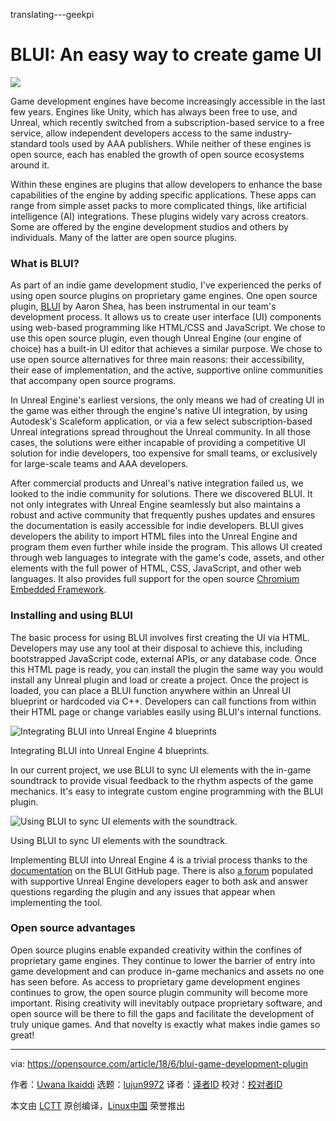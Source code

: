 translating---geekpi

BLUI: An easy way to create game UI
======

![](https://opensource.com/sites/default/files/styles/image-full-size/public/lead-images/gaming_plugin_blui_screenshot.jpg?itok=91nnYCt_)

Game development engines have become increasingly accessible in the last few years. Engines like Unity, which has always been free to use, and Unreal, which recently switched from a subscription-based service to a free service, allow independent developers access to the same industry-standard tools used by AAA publishers. While neither of these engines is open source, each has enabled the growth of open source ecosystems around it.

Within these engines are plugins that allow developers to enhance the base capabilities of the engine by adding specific applications. These apps can range from simple asset packs to more complicated things, like artificial intelligence (AI) integrations. These plugins widely vary across creators. Some are offered by the engine development studios and others by individuals. Many of the latter are open source plugins.

### What is BLUI?

As part of an indie game development studio, I've experienced the perks of using open source plugins on proprietary game engines. One open source plugin, [BLUI][1] by Aaron Shea, has been instrumental in our team's development process. It allows us to create user interface (UI) components using web-based programming like HTML/CSS and JavaScript. We chose to use this open source plugin, even though Unreal Engine (our engine of choice) has a built-in UI editor that achieves a similar purpose. We chose to use open source alternatives for three main reasons: their accessibility, their ease of implementation, and the active, supportive online communities that accompany open source programs.

In Unreal Engine's earliest versions, the only means we had of creating UI in the game was either through the engine's native UI integration, by using Autodesk's Scaleform application, or via a few select subscription-based Unreal integrations spread throughout the Unreal community. In all those cases, the solutions were either incapable of providing a competitive UI solution for indie developers, too expensive for small teams, or exclusively for large-scale teams and AAA developers.

After commercial products and Unreal's native integration failed us, we looked to the indie community for solutions. There we discovered BLUI. It not only integrates with Unreal Engine seamlessly but also maintains a robust and active community that frequently pushes updates and ensures the documentation is easily accessible for indie developers. BLUI gives developers the ability to import HTML files into the Unreal Engine and program them even further while inside the program. This allows UI created through web languages to integrate with the game's code, assets, and other elements with the full power of HTML, CSS, JavaScript, and other web languages. It also provides full support for the open source [Chromium Embedded Framework][2].

### Installing and using BLUI

The basic process for using BLUI involves first creating the UI via HTML. Developers may use any tool at their disposal to achieve this, including bootstrapped JavaScript code, external APIs, or any database code. Once this HTML page is ready, you can install the plugin the same way you would install any Unreal plugin and load or create a project. Once the project is loaded, you can place a BLUI function anywhere within an Unreal UI blueprint or hardcoded via C++. Developers can call functions from within their HTML page or change variables easily using BLUI's internal functions.

![Integrating BLUI into Unreal Engine 4 blueprints][4]

Integrating BLUI into Unreal Engine 4 blueprints.

In our current project, we use BLUI to sync UI elements with the in-game soundtrack to provide visual feedback to the rhythm aspects of the game mechanics. It's easy to integrate custom engine programming with the BLUI plugin.

![Using BLUI to sync UI elements with the soundtrack.][6]

Using BLUI to sync UI elements with the soundtrack.

Implementing BLUI into Unreal Engine 4 is a trivial process thanks to the [documentation][7] on the BLUI GitHub page. There is also [a forum][8] populated with supportive Unreal Engine developers eager to both ask and answer questions regarding the plugin and any issues that appear when implementing the tool.

### Open source advantages

Open source plugins enable expanded creativity within the confines of proprietary game engines. They continue to lower the barrier of entry into game development and can produce in-game mechanics and assets no one has seen before. As access to proprietary game development engines continues to grow, the open source plugin community will become more important. Rising creativity will inevitably outpace proprietary software, and open source will be there to fill the gaps and facilitate the development of truly unique games. And that novelty is exactly what makes indie games so great!

--------------------------------------------------------------------------------

via: https://opensource.com/article/18/6/blui-game-development-plugin

作者：[Uwana lkaiddi][a]
选题：[lujun9972](https://github.com/lujun9972)
译者：[译者ID](https://github.com/译者ID)
校对：[校对者ID](https://github.com/校对者ID)

本文由 [LCTT](https://github.com/LCTT/TranslateProject) 原创编译，[Linux中国](https://linux.cn/) 荣誉推出

[a]:https://opensource.com/users/uwikaiddi
[1]:https://github.com/AaronShea/BLUI
[2]:https://bitbucket.org/chromiumembedded/cef
[3]:/file/400616
[4]:https://opensource.com/sites/default/files/uploads/blui_gaming_plugin-integratingblui.png (Integrating BLUI into Unreal Engine 4 blueprints)
[5]:/file/400621
[6]:https://opensource.com/sites/default/files/uploads/blui_gaming_plugin-syncui.png (Using BLUI to sync UI elements with the soundtrack.)
[7]:https://github.com/AaronShea/BLUI/wiki
[8]:https://forums.unrealengine.com/community/released-projects/29036-blui-open-source-html5-js-css-hud-ui
